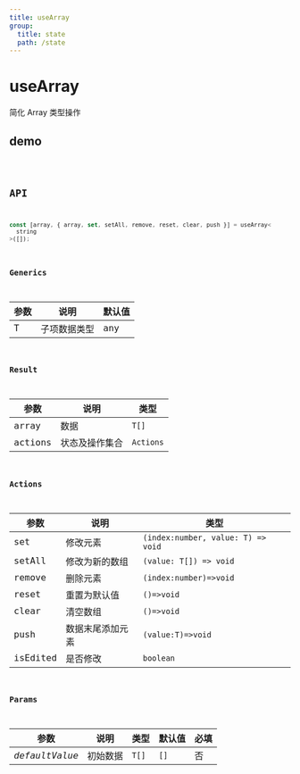 ```yaml
---
title: useArray
group:
  title: state
  path: /state
---
```


# useArray

简化 Array 类型操作

## demo

<code src="./Demo/index.tsx"/>

## API

```typescript
const [array, { array, set, setAll, remove, reset, clear, push }] = useArray<
  string
>([]);
```

### Generics

| **参数** | **说明**     | **默认值** |
| -------- | ------------ | ---------- |
| T        | 子项数据类型 | any        |

### Result

| **参数** | **说明**       | **类型**  |
| -------- | -------------- | --------- |
| array    | 数据           | `T[]`     |
| actions  | 状态及操作集合 | `Actions` |

### Actions

| **参数** | **说明**         | **类型**                           |
| -------- | ---------------- | ---------------------------------- |
| set      | 修改元素         | `(index:number, value: T) => void` |
| setAll   | 修改为新的数组   | `(value: T[]) => void`             |
| remove   | 删除元素         | `(index:number)=>void`             |
| reset    | 重置为默认值     | `()=>void`                         |
| clear    | 清空数组         | `()=>void`                         |
| push     | 数据末尾添加元素 | `(value:T)=>void`                  |
| isEdited | 是否修改         | `boolean`                          |

### Params

| **参数**       | **说明** | **类型** | **默认值** | 必填 |
| -------------- | -------- | -------- | ---------- | ---- |
| _defaultValue_ | 初始数据 | `T[]`    | `[]`        | 否   |
